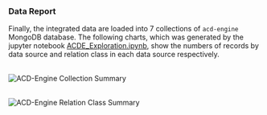 ### Data Report

Finally, the integrated data are loaded into 7 collections of `acd-engine` MongoDB database. The following charts, which was generated by the jupyter notebook [ACDE_Exploration.ipynb](https://github.com/acd-engine/jupyterbook/blob/main/integration%20notebooks/ACDE_Exploration.ipynb), show the numbers of records by data source and relation class in each data source respectively.
<br><br>

![ACD-Engine Collection Summary](./images/ivy_images/ACDE_collection_summary.png)
<br><br>

![ACD-Engine Relation Class Summary](./images/ivy_images/ACDE_relation_class_summary.png)